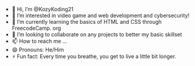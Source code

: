 - 👋 Hi, I’m @KozyKoding21
- 👀 I’m interested in video game and web development and cybersecurity!
- 🌱 I’m currently learning the basics of HTML and CSS through FreecodeCamp. org 
- 💞️ I’m looking to collaborate on any projects to better my basic skillset
- 📫 How to reach me ...
- 😄 Pronouns: He/Him
- ⚡ Fun fact: Every time you breathe, you get to live a little bit longer.

<!---
KozyKoding21/KozyKoding21 is a ✨ special ✨ repository because its `README.md` (this file) appears on your GitHub profile.
You can click the Preview link to take a look at your changes.
--->
